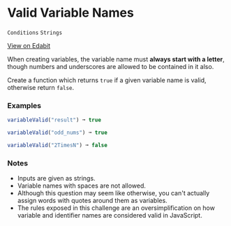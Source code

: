 # Valid Variable Names

`Conditions` `Strings`

[View on Edabit](https://edabit.com/challenge/cGXwWujXdkx6BS3CX)

When creating variables, the variable name must **always start with a letter**, though numbers and underscores are allowed to be contained in it also.

Create a function which returns `true` if a given variable name is valid, otherwise return `false`.

### Examples

```js
variableValid("result") ➞ true

variableValid("odd_nums") ➞ true

variableValid("2TimesN") ➞ false
```

### Notes

- Inputs are given as strings.
- Variable names with spaces are not allowed.
- Although this question may seem like otherwise, you can't actually assign words with quotes around them as variables.
- The rules exposed in this challenge are an oversimplification on how variable and identifier names are considered valid in JavaScript.
